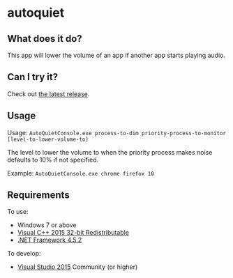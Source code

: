 # autoquiet

## What does it do?

This app will lower the volume of an app if another app starts playing audio.

## Can I try it?

Check out [the latest release](https://github.com/btrzcinski/autoquiet/releases).

## Usage

Usage: `AutoQuietConsole.exe process-to-dim priority-process-to-monitor [level-to-lower-volume-to]`

The level to lower the volume to when the priority process makes noise defaults to 10% if not specified.

Example: `AutoQuietConsole.exe chrome firefox 10`

## Requirements

To use:
* Windows 7 or above
* [Visual C++ 2015 32-bit Redistributable](https://download.microsoft.com/download/0/5/0/0504B211-6090-48B1-8DEE-3FF879C29968/vc_redist.x86.exe)
* [.NET Framework 4.5.2](http://www.microsoft.com/en-us/download/details.aspx?id=42643)

To develop:
* [Visual Studio 2015](https://www.visualstudio.com/downloads/download-visual-studio-vs) Community (or higher)
